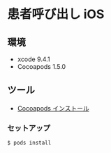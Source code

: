 # 患者呼び出し iOS

## 環境
* xcode 9.4.1
* Cocoapods 1.5.0

## ツール
* [Cocoapods インストール](http://cocoapods.org)

### セットアップ
```
$ pods install
```
